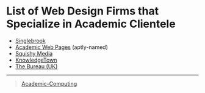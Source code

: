 

List of Web Design Firms that Specialize in Academic Clientele
==============================================================

-   [Singlebrook](http://singlebrook.com/)
-   [Academic Web Pages](http://academicwebpages.com/) (aptly-named)
-   [Squishy Media](http://squishymedia.com/)
-   [KnowledgeTown](http://knowledgetown.com/)
-   [The Bureau (UK)](https://www.thebureaulondon.com/)

* * * * *

> [Academic-Computing](Academic-Computing)
